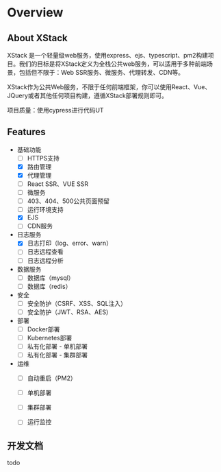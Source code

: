 # Overview

## About XStack

XStack 是一个轻量级web服务，使用express、ejs、typescript、pm2构建项目。我们的目标是将XStack定义为全栈公共web服务，可以适用于多种前端场景，包括但不限于：Web SSR服务、微服务、代理转发、CDN等。

XStack作为公共Web服务，不限于任何前端框架，你可以使用React、Vue、JQuery或者其他任何项目构建，遵循XStack部署规则即可。

项目质量：使用cypress进行代码UT


## Features

- 基础功能
  - [ ] HTTPS支持
  - [x] 路由管理
  - [x] 代理管理
  - [ ] React SSR、VUE SSR
  - [ ] 微服务
  - [ ] 403、404、500公共页面预留
  - [ ] 运行环境支持
  - [x] EJS
  - [ ] CDN服务
- 日志服务
  - [x] 日志打印（log、error、warn）
  - [ ] 日志远程查看
  - [ ] 日志远程分析
- 数据服务
  - [ ] 数据库（mysql）
  - [ ] 数据库（redis）
- 安全
  - [ ] 安全防护（CSRF、XSS、SQL注入）
  - [ ] 安全防护（JWT、RSA、AES）
- 部署
  - [ ] Docker部署
  - [ ] Kubernetes部署
  - [ ] 私有化部署 - 单机部署
  - [ ] 私有化部署 - 集群部署
- 运维
  - [ ] 自动重启（PM2）
  - [ ] 单机部署
  - [ ] 集群部署
  - [ ] 运行监控


## 开发文档

todo

